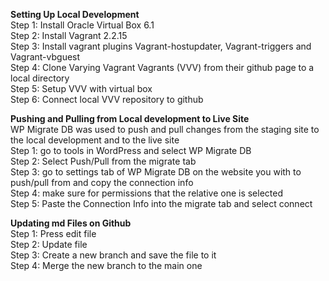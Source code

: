 **Setting Up Local Development**  
Step 1: Install Oracle Virtual Box 6.1  
Step 2: Install Vagrant 2.2.15  
Step 3: Install vagrant plugins Vagrant-hostupdater, Vagrant-triggers and Vagrant-vbguest  
Step 4: Clone Varying Vagrant Vagrants (VVV) from their github page to a local directory  
Step 5: Setup VVV with virtual box  
Step 6: Connect local VVV repository to github  

**Pushing and Pulling from Local development to Live Site**  
WP Migrate DB was used to push and pull changes from the staging site to the local development and to the live site  
Step 1: go to tools in WordPress and select WP Migrate DB  
Step 2: Select Push/Pull from the migrate tab  
Step 3: go to settings tab of WP Migrate DB on the website you with to push/pull from and copy the connection info  
Step 4: make sure for permissions that the relative one is selected  
Step 5: Paste the Connection Info into the migrate tab and select connect  

**Updating md Files on Github**  
Step 1: Press edit file  
Step 2: Update file  
Step 3: Create a new branch and save the file to it  
Step 4: Merge the new branch to the main one  
